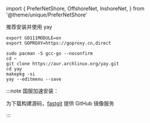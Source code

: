 import {
    PreferNetShore,
    OffshoreNet,
    InshoreNet,
} from '@theme/unique/PreferNetShore'

推荐安装并使用 yay

 <PreferNetShore>

<InshoreNet>

```
export GO111MODULE=on
export GOPROXY=https://goproxy.cn,direct
```

</InshoreNet>

```shell
sudo pacman -S gcc-go --noconfirm
cd ~
git clone https://aur.archlinux.org/yay.git
cd yay
makepkg -si
yay --editmenu --save
```

<InshoreNet>

:::note 国服加速安装：

为下载构建源码，[fastgit](https://doc.fastgit.org/zh-cn/guide.html) 提供 GitHub 镜像服务

:::

</InshoreNet>

</PreferNetShore>
